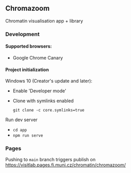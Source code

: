 ## Chromazoom

Chromatin visualisation app + library

### Development


#### Supported browsers:
 - Google Chrome Canary

#### Project initialization

Windows 10 (Creator's update and later): 
 - Enable 'Developer mode'
 - Clone with symlinks enabled
  
    `git clone -c core.symlinks=true`


Run dev server
- `cd app`
- `npm run serve`



### Pages
Pushing to `main` branch triggers publish on https://visitlab.pages.fi.muni.cz/chromatin/chromazoom/
